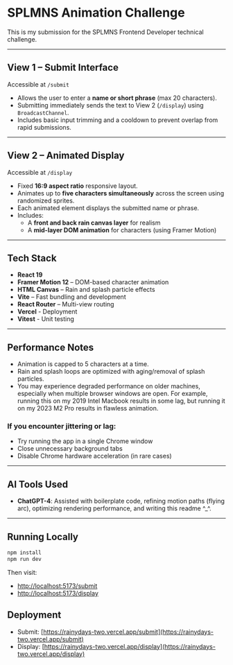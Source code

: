 # SPLMNS Animation Challenge 

This is my submission for the SPLMNS Frontend Developer technical challenge.

---

## View 1 – Submit Interface

Accessible at `/submit`

- Allows the user to enter a **name or short phrase** (max 20 characters).
- Submitting immediately sends the text to View 2 (`/display`) using `BroadcastChannel`.
- Includes basic input trimming and a cooldown to prevent overlap from rapid submissions.

---

## View 2 – Animated Display

Accessible at `/display`

- Fixed **16:9 aspect ratio** responsive layout.
- Animates up to **five characters simultaneously** across the screen using randomized sprites.
- Each animated element displays the submitted name or phrase.
- Includes:
  - A **front and back rain canvas layer** for realism
  - A **mid-layer DOM animation** for characters (using Framer Motion)

---

## Tech Stack

- **React 19**
- **Framer Motion 12** – DOM-based character animation
- **HTML Canvas** – Rain and splash particle effects
- **Vite** – Fast bundling and development
- **React Router** – Multi-view routing
- **Vercel** - Deployment
- **Vitest** - Unit testing

---

## Performance Notes

- Animation is capped to 5 characters at a time.
- Rain and splash loops are optimized with aging/removal of splash particles.
- You may experience degraded performance on older machines, especially when multiple browser windows are open. For example, running this on my 2019 Intel Macbook results in some lag, but running it on my 2023 M2 Pro results in flawless animation.

### If you encounter jittering or lag:
- Try running the app in a single Chrome window
- Close unnecessary background tabs
- Disable Chrome hardware acceleration (in rare cases)

---

## AI Tools Used

- **ChatGPT-4**: Assisted with boilerplate code, refining motion paths (flying arc), optimizing rendering performance, and writing this readme ^_^.

---

## Running Locally

```bash
npm install
npm run dev
```

Then visit: 
- [http://localhost:5173/submit](http://localhost:5173/submit)
- [http://localhost:5173/display](http://localhost:5173/display)


## Deployment

- Submit: [https://rainydays-two.vercel.app/submit](https://rainydays-two.vercel.app/submit)
- Display: [https://rainydays-two.vercel.app/display](https://rainydays-two.vercel.app/display)

